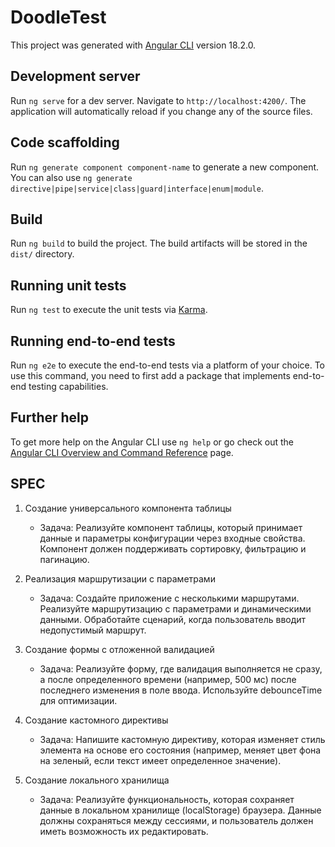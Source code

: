 # DoodleTest

This project was generated with [Angular CLI](https://github.com/angular/angular-cli) version 18.2.0.

## Development server

Run `ng serve` for a dev server. Navigate to `http://localhost:4200/`. The application will automatically reload if you change any of the source files.

## Code scaffolding

Run `ng generate component component-name` to generate a new component. You can also use `ng generate directive|pipe|service|class|guard|interface|enum|module`.

## Build

Run `ng build` to build the project. The build artifacts will be stored in the `dist/` directory.

## Running unit tests

Run `ng test` to execute the unit tests via [Karma](https://karma-runner.github.io).

## Running end-to-end tests

Run `ng e2e` to execute the end-to-end tests via a platform of your choice. To use this command, you need to first add a package that implements end-to-end testing capabilities.

## Further help

To get more help on the Angular CLI use `ng help` or go check out the [Angular CLI Overview and Command Reference](https://angular.dev/tools/cli) page.


## SPEC

1. Создание универсального компонента таблицы
   * Задача: Реализуйте компонент таблицы, который принимает данные и параметры конфигурации через входные свойства. Компонент должен поддерживать сортировку, фильтрацию и пагинацию.

2. Реализация маршрутизации с параметрами
   * Задача: Создайте приложение с несколькими маршрутами. Реализуйте маршрутизацию с параметрами и динамическими данными. Обработайте сценарий, когда пользователь вводит недопустимый маршрут.

3. Создание формы с отложенной валидацией
   * Задача: Реализуйте форму, где валидация выполняется не сразу, а после определенного времени (например, 500 мс) после последнего изменения в поле ввода. Используйте debounceTime для оптимизации.

4. Создание кастомного директивы
   * Задача: Напишите кастомную директиву, которая изменяет стиль элемента на основе его состояния (например, меняет цвет фона на зеленый, если текст имеет определенное значение).

5. Создание локального хранилища
   * Задача: Реализуйте функциональность, которая сохраняет данные в локальном хранилище (localStorage) браузера. Данные должны сохраняться между сессиями, и пользователь должен иметь возможность их редактировать.
